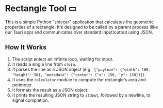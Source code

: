 # Rectangle Tool ▭

This is a simple Python "sidecar" application that calculates the geometric properties of a rectangle. It's designed to be called by a parent process (like our Tauri app) and communicates over standard input/output using JSON.

## How It Works

1.  The script enters an infinite loop, waiting for input.
2.  It reads a single line from `stdin`.
3.  It parses the line as a JSON object (e.g., `{"payload": {"width": 100, "height": 50}, "metadata": {"center": {"x": 150, "y": 150}}}`).
4.  It uses the `calculator` module to compute the rectangle's area and perimeter.
5.  It formats the result as a JSON object.
6.  It prints the resulting JSON string to `stdout`, followed by a newline, to signal completion.
